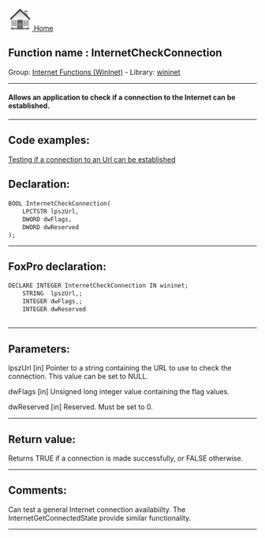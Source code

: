 [<img src="../../images/home.png"> Home ](https://github.com/VFPX/Win32API)  

## Function name : InternetCheckConnection
Group: [Internet Functions (WinInet)](../../functions_group.md#Internet_Functions_(WinInet))  -  Library: [wininet](../../Libraries.md#wininet)  
***  


#### Allows an application to check if a connection to the Internet can be established.
***  


## Code examples:
[Testing if a connection to an Url can be established](../../samples/sample_327.md)  

## Declaration:
```foxpro  
BOOL InternetCheckConnection(
	LPCTSTR lpszUrl,
	DWORD dwFlags,
	DWORD dwReserved
);  
```  
***  


## FoxPro declaration:
```foxpro  
DECLARE INTEGER InternetCheckConnection IN wininet;
	STRING  lpszUrl,;
	INTEGER dwFlags,;
	INTEGER dwReserved
  
```  
***  


## Parameters:
lpszUrl
[in] Pointer to a string containing the URL to use to check the connection. This value can be set to NULL.

dwFlags
[in] Unsigned long integer value containing the flag values.

dwReserved
[in] Reserved. Must be set to 0.  
***  


## Return value:
Returns TRUE if a connection is made successfully, or FALSE otherwise.  
***  


## Comments:
Can test a general Internet connection availabiilty. The InternetGetConnectedState provide similar functionality.  
  
***  

